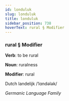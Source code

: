 ```yaml
---
id: londuluk
slug: londuluk
title: londuluk
sidebar_position: 738
hoverText: rural § Modifier
---
```


### rural § Modifier

**Verb**: to be rural

**Noun**: ruralness

**Modifier**: rural

Dutch landelijk /ˈlɑndələk/

*Germanic Language Family*
